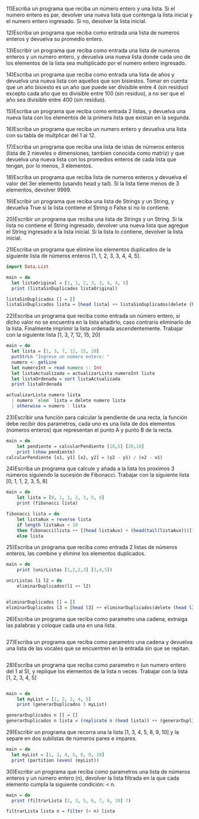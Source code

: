 
11)Escriba un programa que reciba un número entero y una lista. 
Si el numero entero es par, devolver una nueva lista que contenga la lista inicial y el numero entero ingresado. Si no, devolver la lista inicial.

12)Escriba un programa que reciba como entrada una lista de numeros enteros y devuelva su promedio entero.

13)Escribir un programa que reciba como entrada una lista de numeros enteros y un numero entero,
y devuelva una nueva lista donde cada uno de los elementos de la lista sea multiplicado por el numero entero ingresado.

14)Escriba un programa que reciba como entrada una lista de años y devuelva una nueva lista con aquellos que son bisiestos. 
Tomar en cuenta que un año bisiesto es un año que puede ser divisible entre 4 (sin residuo) excepto cada año que es divisible entre 100 (sin residuo), 
a no ser que el año sea divisible entre 400 (sin residuo).

15)Escriba un programa que reciba como entrada 2 listas, y devuelva una nueva lista con los elementos de la primera lista que existan en la segunda.

16)Escriba un programa que reciba un numero entero y devuelva una lista con su tabla de multplicar del 1 al 12.

17)Escriba un programa que reciba una lista de istas de números enteros (lista de 2 nieveles o dimensiones, 
tambien conocida como matriz) y que devuelva una nueva lista con los promedios enteros de cada lista que tengan, por lo menos, 3 elementos.

18)Escriba un programa que reciba lista de numeros enteros y devuelva el valor del 3er elemento (usando head y tail). 
Si la lista tiene menos de 3 elementos, devolver 9999.

19)Escribir un programa que reciba una lista de Strings y un String, y devuelva True si la lista contiene el String o False si no lo contiene.

20)Escribir un programa que reciba una lista de Strings y un String. Si la lista no contiene el String ingresado,
devolver una nueva lista que agregue el String ingresado a la lista inicial. Si la lista lo contiene, devolver la lista inicial.


21)Escriba un programa que elimine los elementos duplicados de la siguiente lista de números enteros [1, 1, 2, 3, 3, 4, 4, 5].
``` Haskell
import Data.List

main = do
  let listaOriginal = [1, 1, 2, 3, 3, 4, 4, 5]
  print (listaSinDuplicados listaOriginal)

listaSinDuplicados [] = []
listaSinDuplicados lista = [head lista] ++ listaSinDuplicados(delete (head lista) (tail lista
```

22)Escriba un programa que reciba como entrada un número entero, si dicho valor no se encuentra en la lista añadirlo, 
caso contrario eliminarlo de la lista. Finalmente imprimir la lista ordenada ascendentemente. Trabajar con la siguiente lista [1, 3, 7, 12, 15, 20]
```Haskell
main = do
  let lista = [1, 3, 7, 12, 15, 20]
  putStrLn "Ingrese un número entero: "
  numero <- getLine
  let numeroInt = read numero :: Int
  let listaActualizada = actualizarLista numeroInt lista
  let listaOrdenada = sort listaActualizada
  print listaOrdenada

actualizarLista numero lista
  | numero `elem` lista = delete numero lista
  | otherwise = numero : lista
```

23)Escribir una función para calcular la pendiente de una recta, la función debe recibir dos parametros, 
cada uno es una lista de dos elementos (números enteros) que representan el punto A y punto B de la recta.
```Haskell
main = do
    let pendiente = calcularPendiente [10,5] [20,18]
    print (show pendiente)
calcularPendiente [x1, y1] [x2, y2] = (y2 - y1) / (x2 - x1)
```

24)Escriba un programa que calcule y añada a la lista los proximos 3 números siguiendo la sucesión de Fibonacci. 
Trabajar con la siguiente lista [0, 1, 1, 2, 3, 5, 8]
```Haskell
main = do
    let lista = [0, 1, 1, 2, 3, 5, 8]
    print (fibonacci lista)

fibonacci lista = do 
    let listaAux = reverse lista
    if length listaAux < 10
    then fibonacci(lista ++ [(head listaAux) + (head(tail(listaAux)))]) 
    else lista
```
25)Escriba un programa que reciba como entrada 2 listas de números enteros, las combine y elimine los elementos duplicados.
```Haskell
main = do
    print (unirListas [1,2,2,3] [3,4,5])

unirListas l1 l2 = do
    eliminarDuplicados(l1 ++ l2)


eliminarDuplicados [] = []
eliminarDuplicados l3 = [head l3] ++ eliminarDuplicados(delete (head l3) (tail l3))
```
26)Escriba un programa que reciba como parametro una cadena, extraiga las palabras y coloque cada una en una lista.
```Haskell

```
27)Escriba un programa que reciba como parametro una cadena y devuelva una lista de las vocales que se encuentren en la entrada sin que se repitan.
```Haskell

```
28)Escriba un programa que reciba como parametro n (un numero entero del 1 al 5), y replique los elementos de la lista n veces. Trabajar con la lista [1, 2, 3, 4, 5]
```Haskell

main = do 
    let myList = [1, 2, 3, 4, 5]
    print (generarDuplicados 3 myList)

generarDuplicados n [] = []
generarDuplicados n lista = (replicate n (head lista)) ++ (generarDuplicados n (tail lista)
```
29)Escribir un programa que recorra una la lista [1, 3, 4, 5, 8, 9, 10] y la separe en dos sublistas de números pares e impares.
```Haskell
main = do
  let myList = [1, 3, 4, 5, 8, 9, 10]
  print (partition (even) (myList))
```
30)Escribir un programa que reciba como parametros una lista de números enteros y un número entero (n), 
devolver la lista filtrada en la que cada elemento cumpla la siguiente condición: < n.
```Haskell
main = do
  print (filtrarLista [1, 3, 5, 6, 7, 8, 10] 7)

filtrarLista lista n = filter (< n) lista 
```
